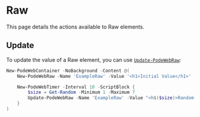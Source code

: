 # Raw

This page details the actions available to Raw elements.

## Update

To update the value of a Raw element, you can use [`Update-PodeWebRaw`](../../../Functions/Actions/Update-PodeWebRaw):

```powershell
New-PodeWebContainer -NoBackground -Content @(
    New-PodeWebRaw -Name 'ExampleRaw' -Value '<h1>Initial Value</h1>'

    New-PodeWebTimer -Interval 10 -ScriptBlock {
        $size = Get-Random -Minimum 1 -Maximum 7
        Update-PodeWebRaw -Name 'ExampleRaw' -Value "<h$($size)>Random Size</h$($size)>"
    }
)
```

